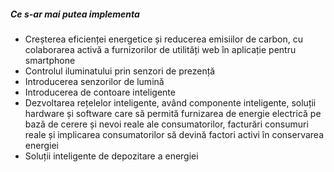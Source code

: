 ##### Ce s-ar mai putea implementa

* Creșterea eficienței energetice și reducerea emisiilor de carbon, cu colaborarea activă a furnizorilor de utilități web în aplicație pentru smartphone
* Controlul iluminatului prin senzori de prezență
* Introducerea senzorilor de lumină
* Introducerea de contoare inteligente
* Dezvoltarea rețelelor inteligente, având componente inteligente, soluții hardware și software care să permită furnizarea de energie electrică pe bază de cerere și nevoi reale ale consumatorilor, facturări consumuri reale și implicarea consumatorilor să devină factori activi în conservarea energiei
* Soluții inteligente de depozitare a energiei
